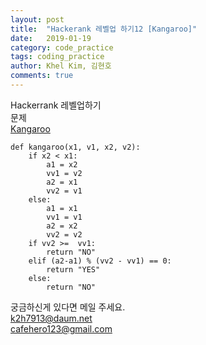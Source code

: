```yaml
---
layout: post
title:  "Hackerank 레벨업 하기12 [Kangaroo]"
date:   2019-01-19
category: code_practice
tags: coding_practice
author: Khel Kim, 김현호
comments: true
---
```


Hackerrank 레벨업하기  
문제  
[Kangaroo](https://www.hackerrank.com/challenges/kangaroo/problem)

~~~
def kangaroo(x1, v1, x2, v2):
    if x2 < x1:
        a1 = x2
        vv1 = v2
        a2 = x1
        vv2 = v1
    else:
        a1 = x1
        vv1 = v1
        a2 = x2
        vv2 = v2
    if vv2 >=  vv1:
        return "NO"
    elif (a2-a1) % (vv2 - vv1) == 0:
        return "YES"
    else:
        return "NO"
~~~

궁금하신게 있다면 메일 주세요.  
k2h7913@daum.net  
cafehero123@gmail.com
